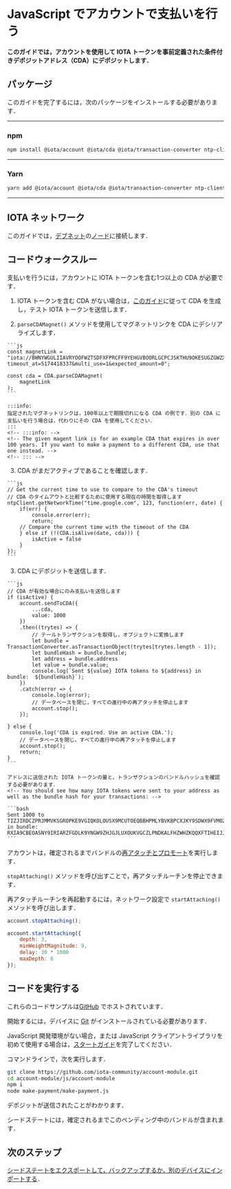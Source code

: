 # JavaScript でアカウントで支払いを行う
<!-- # Make payments with your account in JavaScript -->

**このガイドでは，アカウントを使用して IOTA トークンを事前定義された条件付きデポジットアドレス（CDA）にデポジットします．**
<!-- **In this guide, you use your account to deposit IOTA tokens into a pre-defined conditional deposit address (CDA).** -->

## パッケージ
<!-- ## Packages -->

このガイドを完了するには，次のパッケージをインストールする必要があります．
<!-- To complete this guide, you need to install the following packages: -->

--------------------
### npm
```bash
npm install @iota/account @iota/cda @iota/transaction-converter ntp-client
```
---
### Yarn
```bash
yarn add @iota/account @iota/cda @iota/transaction-converter ntp-client
```
--------------------

## IOTA ネットワーク
<!-- ## IOTA network -->

このガイドでは，[デブネット](root://getting-started/0.1/network/iota-networks.md#devnet)の[ノード](root://getting-started/0.1/network/nodes.md)に接続します．
<!-- In this guide, we connect to a node on the [Devnet](root://getting-started/0.1/network/iota-networks.md#devnet). -->

## コードウォークスルー
<!-- ## Code walkthrough -->

支払いを行うには，アカウントに IOTA トークンを含む1つ以上の CDA が必要です．
<!-- To make a payment, your account needs to have one or more CDAs that contains IOTA tokens. -->

1. IOTA トークンを含む CDA がない場合は，[このガイド](../js/generate-cda.md)に従って CDA を生成し，テスト IOTA トークンを送信します．
<!-- 1. If you dont have a CDA that contains IOTA tokens, follow this guide to [generate a CDA](../js/generate-cda.md) and send test IOTA tokens to it -->

2. `parseCDAMagnet()` メソッドを使用してマグネットリンクを CDA にデシリアライズします．
<!-- 2. Use the `parseCDAMagnet()` method to deserialize the magnet link into a CDA -->

    ```js
    const magnetLink = "iota://BWNYWGULIIAVRYOOFWZTSDFXFPRCFF9YEHGVBOORLGCPCJSKTHU9OKESUGZGWZXZZDLESFPPTGEHVKTTXG9BQLSIGP/?timeout_at=5174418337&multi_use=1&expected_amount=0";

    const cda = CDA.parseCDAMagnet(
        magnetLink
    );
    ```

    :::info:
    指定されたマグネットリンクは，100年以上で期限切れになる CDA の例です．別の CDA に支払いを行う場合は，代わりにその CDA を使用してください．
    :::
    <!-- :::info: -->
    <!-- The given magent link is for an example CDA that expires in over 100 years. If you want to make a payment to a different CDA, use that one instead. -->
    <!-- ::: -->

3. CDA がまだアクティブであることを確認します．
  <!-- 3. Make sure that the CDA is still active -->

    ```js
    // Get the current time to use to compare to the CDA's timeout
    // CDA のタイムアウトと比較するために使用する現在の時間を取得します
    ntpClient.getNetworkTime("time.google.com", 123, function(err, date) {
        if(err) {
            console.error(err);
            return;
        // Compare the current time with the timeout of the CDA
        } else if (!(CDA.isAlive(date, cda))) {
            isActive = false
        }
    });
    ```

3. CDA にデポジットを送信します．
  <!-- 3. Send a deposit to the CDA -->

    ```js
    // CDA が有効な場合にのみ支払いを送信します
    if (isActive) {
        account.sendToCDA({
            ...cda,
            value: 1000
        })
        .then((trytes) => {
            // テールトランザクションを取得し，オブジェクトに変換します
            let bundle = TransactionConverter.asTransactionObject(trytes[trytes.length - 1]);
            let bundleHash = bundle.bundle;
            let address = bundle.address
            let value = bundle.value;
            console.log(`Sent ${value} IOTA tokens to ${address} in bundle:  ${bundleHash}`);
        })
        .catch(error => {
            console.log(error);
            // データベースを閉じ，すべての進行中の再アタッチを停止します
            account.stop();
        });

    } else {
        console.log('CDA is expired. Use an active CDA.');
        // データベースを閉じ，すべての進行中の再アタッチを停止します
        account.stop();
        return;
    }
    ```

    アドレスに送信された IOTA トークンの量と，トランザクションのバンドルハッシュを確認する必要があります．
    <!-- You should see how many IOTA tokens were sent to your address as well as the bundle hash for your transactions: -->

    ```bash
    Sent 1000 to TIZJIRDCZPRJMMVKSGROPKE9VGIQKOLOUSX9MCUTOEQBBHPMLYBVKBPCXJKY9SDWX9FVMOZTWNMVVEYKX in bundle:  RXIA9CBEOASNY9IRIARZFGDLK9YNGW9ZHJGJLUXOUKVGCZLPNDKALFHZWHZKQQXFTIHEIJJPN9EURO9K9
    ```

アカウントは，確定されるまでバンドルの[再アタッチとプロモート](root://getting-started/0.1/transactions/reattach-rebroadcast-promote.md)を実行します．
<!-- Your account will [reattach and promote](root://getting-started/0.1/transactions/reattach-rebroadcast-promote.md) your bundle until it's confirmed. -->

`stopAttaching()` メソッドを呼び出すことで，再アタッチルーチンを停止できます．
<!-- You can stop the reattachment routine by calling the `stopAttaching()` method. -->

再アタッチルーチンを再起動するには，ネットワーク設定で `startAttaching()` メソッドを呼び出します．
<!-- To restart the reattachment routine, call the `startAttaching()` method with your network settings. -->

```js
account.stopAttaching();

account.startAttaching({
    depth: 3,
    minWeightMagnitude: 9,
    delay: 30 * 1000
    maxDepth: 6
});
```

## コードを実行する
<!-- ## Run the code -->

これらのコードサンプルは[GitHub](https://github.com/iota-community/account-module) でホストされています．
<!-- These code samples are hosted on [GitHub](https://github.com/iota-community/account-module). -->

開始するには，デバイスに [Git](https://git-scm.com/book/en/v2/Getting-Started-Installing-Git) がインストールされている必要があります．
<!-- To get started you need [Git](https://git-scm.com/book/en/v2/Getting-Started-Installing-Git) installed on your device. -->

JavaScript 開発環境がない場合，または JavaScript クライアントライブラリを初めて使用する場合は，[スタートガイド](../../getting-started/js-quickstart.md)を完了してください．
<!-- If you don't have a JavaScript development environment, or if this is your first time using the JavaScript client library, complete our [getting started guide](../../getting-started/js-quickstart.md). -->

コマンドラインで，次を実行します．
<!-- In the command-line, do the following: -->

```bash
git clone https://github.com/iota-community/account-module.git
cd account-module/js/account-module
npm i
node make-payment/make-payment.js
```

デポジットが送信されたことがわかります．
<!-- You should see that the deposit was sent. -->

シードステートには，確定されるまでこのペンディング中のバンドルが含まれます．
<!-- Your seed state will contain this pending bundle until it is confirmed. -->

## 次のステップ
<!-- ## Next steps -->

[シードステートをエクスポートして，バックアップするか，別のデバイスにインポートする](../js/export-seed-state.md)．
<!-- [Try exporting your seed state so you back it up or import it onto another device](../js/export-seed-state.md). -->
